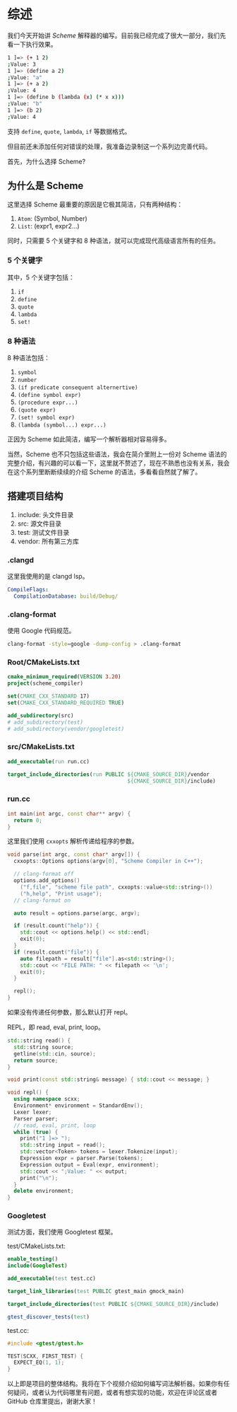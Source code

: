 # 综述

我们今天开始讲 _Scheme_ 解释器的编写。目前我已经完成了很大一部分，我们先看一下执行效果。

```sh
1 ]=> (+ 1 2)
;Value: 3
1 ]=> (define a 2)
;Value: "a"
1 ]=> (+ a 2)
;Value: 4
1 ]=> (define b (lambda (x) (* x x)))
;Value: "b"
1 ]=> (b 2)
;Value: 4
```

支持 `define`, `quote`, `lambda`, `if` 等数据格式。

但目前还未添加任何对错误的处理，我准备边录制这一个系列边完善代码。

首先，为什么选择 Scheme?

## 为什么是 Scheme

这里选择 Scheme 最重要的原因是它极其简洁，只有两种结构：

1. `Atom`: (Symbol, Number)
2. `List`: (expr1, expr2...)

同时，只需要 5 个关键字和 8 种语法，就可以完成现代高级语言所有的任务。

### 5 个关键字

其中，5 个关键字包括：

1. `if`
2. `define`
3. `quote`
4. `lambda`
5. `set!`

### 8 种语法

8 种语法包括：

1. `symbol`
2. `number`
3. `(if predicate consequent alternertive)`
4. `(define symbol expr)`
5. `(procedure expr...)`
6. `(quote expr)`
7. `(set! symbol expr)`
8. `(lambda (symbol...) expr...)`

正因为 Scheme 如此简洁，编写一个解析器相对容易得多。

当然，Scheme 也不只包括这些语法，我会在简介里附上一份对 Scheme 语法的完整介绍，有兴趣的可以看一下，这里就不赘述了，现在不熟悉也没有关系，我会在这个系列里断断续续的介绍 Scheme 的语法，多看看自然就了解了。

## 搭建项目结构

1. include: 头文件目录
2. src: 源文件目录
3. test: 测试文件目录
4. vendor: 所有第三方库

### .clangd

这里我使用的是 clangd lsp。

```yaml
CompileFlags:
  CompilationDatabase: build/Debug/
```

### .clang-format

使用 Google 代码规范。

```bash
clang-format -style=google -dump-config > .clang-format
```

### Root/CMakeLists.txt

```cmake
cmake_minimum_required(VERSION 3.20)
project(scheme_compiler)

set(CMAKE_CXX_STANDARD 17)
set(CMAKE_CXX_STANDARD_REQUIRED TRUE)

add_subdirectory(src)
# add_subdirectory(test)
# add_subdirectory(vendor/googletest)
```

### src/CMakeLists.txt

```cmake
add_executable(run run.cc)

target_include_directories(run PUBLIC ${CMAKE_SOURCE_DIR}/vendor
                                      ${CMAKE_SOURCE_DIR}/include)
```

### run.cc

```cpp
int main(int argc, const char** argv) {
  return 0;
}
```

这里我们使用 `cxxopts` 解析传递给程序的参数。

```cpp
void parse(int argc, const char* argv[]) {
  cxxopts::Options options(argv[0], "Scheme Compiler in C++");

  // clang-format off
  options.add_options()
    ("f,file", "scheme file path", cxxopts::value<std::string>())
    ("h,help", "Print usage");
  // clang-format on

  auto result = options.parse(argc, argv);

  if (result.count("help")) {
    std::cout << options.help() << std::endl;
    exit(0);
  }
  if (result.count("file")) {
    auto filepath = result["file"].as<std::string>();
    std::cout << "FILE PATH: " << filepath << '\n';
    exit(0);
  }

  repl();
}
```

如果没有传递任何参数，那么默认打开 repl。

REPL，即 read, eval, print, loop。

```cpp
std::string read() {
  std::string source;
  getline(std::cin, source);
  return source;
}

void print(const std::string& message) { std::cout << message; }

void repl() {
  using namespace scxx;
  Environment* environment = StandardEnv();
  Lexer lexer;
  Parser parser;
  // read, eval, print, loop
  while (true) {
    print("1 ]=> ");
    std::string input = read();
    std::vector<Token> tokens = lexer.Tokenize(input);
    Expression expr = parser.Parse(tokens);
    Expression output = Eval(expr, environment);
    std::cout << ";Value: " << output;
    print("\n");
  }
  delete environment;
}
```

### Googletest

测试方面，我们使用 Googletest 框架。

test/CMakeLists.txt:

```cmake
enable_testing()
include(GoogleTest)

add_executable(test test.cc)

target_link_libraries(test PUBLIC gtest_main gmock_main)

target_include_directories(test PUBLIC ${CMAKE_SOURCE_DIR}/include)

gtest_discover_tests(test)
```

test.cc:

```cpp
#include <gtest/gtest.h>

TEST(SCXX, FIRST_TEST) {
  EXPECT_EQ(1, 1);
}
```

以上即是项目的整体结构。我将在下个视频介绍如何编写词法解析器。如果你有任何疑问，或者认为代码哪里有问题，或者有想实现的功能，欢迎在评论区或者 GitHub 仓库里提出，谢谢大家！
